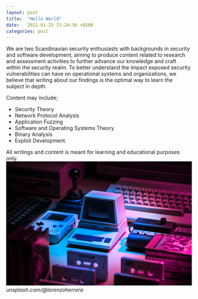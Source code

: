 ```yaml
---
layout: post
title:  "Hello World"
date:   2022-01-25 21:24:56 +0200
categories: post
---
```



We are two Scandinavian security enthusiasts with backgrounds in security and software development, aiming to produce content related to research and assessment activities to further advance our knowledge and craft within the security realm. To better understand the impact exposed security vulnerabilities can have on operational systems and organizations, we believe that writing about our findings is the optimal way to learn the subject in depth. 

 
Content may include;
- Security Theory
- Network Protocol Analysis
- Application Fuzzing
- Software and Operating Systems Theory
- Binary Analysis
- Exploit Development. 


All writings and content is meant for learning and educational purposes only.
![](/images/computer.jpg)
*unsplash.com/@lorenzoherrera*
